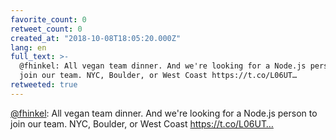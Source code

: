 ```yaml
---
favorite_count: 0
retweet_count: 0
created_at: "2018-10-08T18:05:20.000Z"
lang: en
full_text: >-
  @fhinkel: All vegan team dinner. And we're looking for a Node.js person to
  join our team. NYC, Boulder, or West Coast https://t.co/L06UT…
retweeted: true
---
```


[@fhinkel](https://twitter.com/fhinkel): All vegan team dinner. And we're
looking for a Node.js person to join our team. NYC, Boulder, or West Coast
https://t.co/L06UT…

